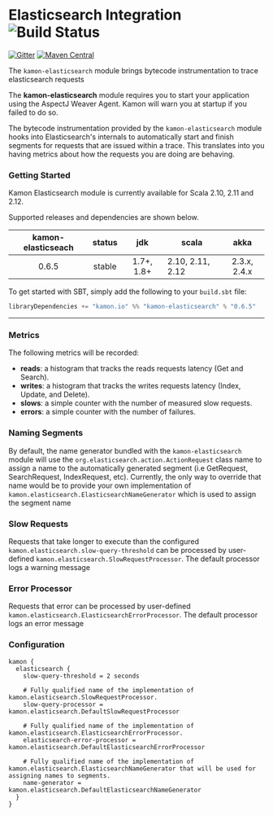 Elasticsearch Integration ![Build Status](https://travis-ci.org/kamon-io/kamon-elasticsearch.svg?branch=master)
==========================

[![Gitter](https://badges.gitter.im/Join%20Chat.svg)](https://gitter.im/kamon-io/Kamon?utm_source=badge&utm_medium=badge&utm_campaign=pr-badge&utm_content=badge)
[![Maven Central](https://maven-badges.herokuapp.com/maven-central/io.kamon/kamon-elasticsearch_2.11/badge.svg)](https://maven-badges.herokuapp.com/maven-central/io.kamon/kamon-elasticsearch_2.11)


The `kamon-elasticsearch` module brings bytecode instrumentation to trace elasticsearch requests

<p class="alert alert-info">
The <b>kamon-elasticsearch</b> module requires you to start your application using the AspectJ Weaver Agent. Kamon will warn you
at startup if you failed to do so.
</p>

The bytecode instrumentation provided by the `kamon-elasticsearch` module hooks into Elasticsearch's internals to automatically
start and finish segments for requests that are issued within a trace. This translates into you having metrics about how
the requests you are doing are behaving.

### Getting Started

Kamon Elasticsearch module is currently available for Scala 2.10, 2.11 and 2.12.

Supported releases and dependencies are shown below.

| kamon-elasticseach  | status | jdk  | scala            | akka   |
|:------:|:------:|:----:|------------------|:------:|
|  0.6.5 | stable | 1.7+, 1.8+ | 2.10, 2.11, 2.12  | 2.3.x, 2.4.x |

To get started with SBT, simply add the following to your `build.sbt`
file:

```scala
libraryDependencies += "kamon.io" %% "kamon-elasticsearch" % "0.6.5"
```
****
### Metrics ###

The following metrics will be recorded:

* __reads__: a histogram that tracks the reads requests latency (Get and Search).
* __writes__: a histogram that tracks the writes requests latency (Index, Update, and Delete).
* __slows__: a simple counter with the number of measured slow requests.
* __errors__: a simple counter with the number of failures.

### Naming Segments ###

By default, the name generator bundled with the `kamon-elasticsearch` module will use the `org.elasticsearch.action.ActionRequest` class name
to assign a name to the automatically generated segment (i.e GetRequest, SearchRequest, IndexRequest, etc). Currently, the only way to override
that name would be to provide your own implementation of `kamon.elasticsearch.ElasticsearchNameGenerator` which is used to assign the segment name

### Slow Requests ###

Requests that take longer to execute than the configured `kamon.elasticsearch.slow-query-threshold` can be processed by user-defined
`kamon.elasticsearch.SlowRequestProcessor`. The default processor logs a warning message

### Error Processor ###
Requests that error can be processed by user-defined `kamon.elasticsearch.ElasticsearchErrorProcessor`. The default processor logs an error message

### Configuration ###

```typesafeconfig 
kamon {
  elasticsearch {
    slow-query-threshold = 2 seconds

    # Fully qualified name of the implementation of kamon.elasticsearch.SlowRequestProcessor.
    slow-query-processor = kamon.elasticsearch.DefaultSlowRequestProcessor

    # Fully qualified name of the implementation of kamon.elasticsearch.ElasticsearchErrorProcessor.
    elasticsearch-error-processor = kamon.elasticsearch.DefaultElasticsearchErrorProcessor

    # Fully qualified name of the implementation of kamon.elasticsearch.ElasticsearchNameGenerator that will be used for assigning names to segments.
    name-generator = kamon.elasticsearch.DefaultElasticsearchNameGenerator
  }
}
```